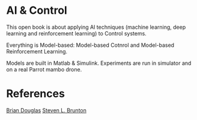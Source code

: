 # AI & Control

This open book is about applying AI techniques (machine learning, deep learning and reinforcement learning) to Control systems. 

Everything is Model-based: Model-based Cotnrol and Model-based Reinforcement Learning. 

Models are built in Matlab & Simulink. Experiments are run in simulator and on a real Parrot mambo drone. 

# References
[Brian Douglas](https://engineeringmedia.com/videos)
[Steven L. Brunton](https://www.youtube.com/watch?v=oulLR06lj_E&list=PLMrJAkhIeNNQkv98vuPjO2X2qJO_UPeWR)
